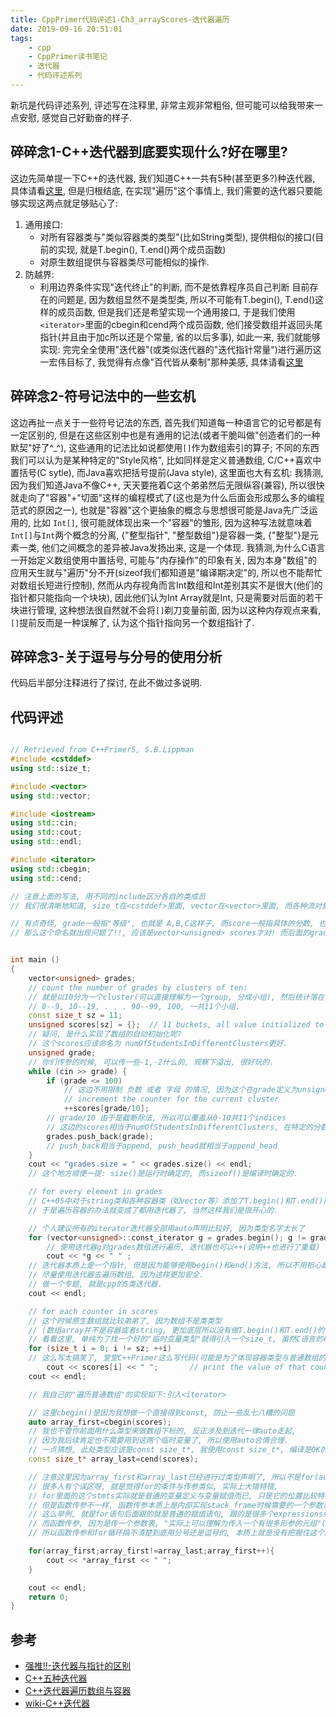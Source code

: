 ```yaml
---
title: CppPrimer代码评述1-Ch3_arrayScores-迭代器遍历
date: 2019-09-16 20:51:01
tags:
    - cpp
    - CppPrimer读书笔记
    - 迭代器
    - 代码评述系列
---
```

新坑是代码评述系列, 评述写在注释里, 非常主观非常粗俗, 但可能可以给我带来一点安慰, 感觉自己好勤奋的样子.

## 碎碎念1-C++迭代器到底要实现什么?好在哪里?
这边先简单提一下C++的迭代器, 我们知道C++一共有5种(甚至更多?)种迭代器, 具体请看[这里](https://blog.csdn.net/sim_szm/article/details/8980879), 但是归根结底, 在实现"遍历"这个事情上, 我们需要的迭代器只要能够实现这两点就足够贴心了:
1. 通用接口: 
    - 对所有容器类与"类似容器类的类型"(比如String类型), 提供相似的接口(目前的实现, 就是T.begin(), T.end()两个成员函数)
    - 对原生数组提供与容器类尽可能相似的操作.
2. 防越界: 
    - 利用边界条件实现"迭代终止"的判断, 而不是依靠程序员自己判断
目前存在的问题是, 因为数组显然不是类型类, 所以不可能有T.begin(), T.end()这样的成员函数, 但是我们还是希望实现一个通用接口, 于是我们使用`<iterator>`里面的cbegin和cend两个成员函数, 他们接受数组并返回头尾指针(并且由于加c所以还是个常量, 省的以后多事), 如此一来, 我们就能够实现: 完完全全使用"迭代器"(或类似迭代器的"迭代指针常量")进行遍历这一宏伟目标了, 我觉得有点像"百代皆从秦制"那种美感, 具体请看[这里](https://blog.csdn.net/qq_37653144/article/details/78552479)

## 碎碎念2-符号记法中的一些玄机
这边再扯一点关于一些符号记法的东西, 首先我们知道每一种语言它的记号都是有一定区别的, 但是在这些区别中也是有通用的记法(或者干脆叫做"创造者们的一种默契"好了^_^), 这些通用的记法比如说都使用`[]`作为数组索引的算子; 不同的东西我们可以认为是某种特定的"Style风格", 比如同样是定义普通数组, C/C++喜欢中置括号(C sytle), 而Java喜欢把括号提前(Java style), 这里面也大有玄机: 
我猜测, 因为我们知道Java不像C++, 天天要拖着C这个弟弟然后无限纵容(兼容), 所以很快就走向了"容器"+"切面"这样的编程模式了(这也是为什么后面会形成那么多的编程范式的原因之一), 也就是"容器"这个更抽象的概念与思想很可能是Java先广泛运用的, 比如 `Int[]`, 很可能就体现出来一个"容器"的雏形, 因为这种写法就意味着`Int[]`与`Int`两个概念的分离, {"整型指针", "整型数组"}是容器一类, {"整型"}是元素一类, 他们之间概念的差异被Java发扬出来, 这是一个体现.
我猜测,为什么C语言一开始定义数组使用中置括号, 可能与"内存操作"的印象有关, 因为本身"数组"的应用天生就与"遍历"分不开(sizeof我们都知道是"编译期决定"的, 所以也不能帮忙对数组长短进行控制), 然而从内存视角而言Int数组和Int差别其实不是很大(他们的指针都只能指向一个块块), 因此他们认为Int Array就是Int, 只是需要对后面的若干块进行管理, 这种想法很自然就不会将`[]`剃刀变量前面, 因为以这种内存观点来看, `[]`提前反而是一种误解了, 认为这个指针指向另一个数组指针了.

## 碎碎念3-关于逗号与分号的使用分析
代码后半部分注释进行了探讨, 在此不做过多说明.

## 代码评述
```cpp

// Retrieved from C++Primer5, S.B.Lippman
#include <cstddef>
using std::size_t;

#include <vector>
using std::vector;

#include <iostream>
using std::cin;
using std::cout;
using std::endl;

#include <iterator>
using std::cbegin;
using std::cend;

// 注意上面的写法, 用不同的include区分各自的类成员
// 我们很清晰地知道, size_t在<cstddef>里面, vector在<vector>里面, 而各种流对象cin, cout,和流操作子endl在<iostream>里面.

// 有点奇怪, grade一般指"等级", 也就是 A,B,C这样子, 而score一般指具体的分数, 也就是97,87,77这样子
// 那么这个命名就出现问题了!!, 应该是vector<unsigned> scores才对! 而后面的grades应该才是进行++的对象!!


int main ()
{
	vector<unsigned> grades;
	// count the number of grades by clusters of ten:
	// 就是以10分为一个cluster(可以直接理解为一个group, 分成小组), 然后统计落在各个区间(小组)的人数
	// 0--9, 10--19, . . . 90--99, 100, 一共11个小组.
	const size_t sz = 11;
	unsigned scores[sz] = {};  // 11 buckets, all value initialized to 0,
	// 疑问, 是什么实现了数组的自动初始化呢?
	// 这个scores应该命名为 numOfStudentsInDifferentClusters更好.
	unsigned grade;
	// 你们传参的时候, 可以传一些-1,-2什么的, 观察下溢出, 很好玩的.
	while (cin >> grade) {
		if (grade <= 100)
			// 这边不用限制 负数 或者 字母 的情况, 因为这个在grade定义为unsigned的时候已经处理好了
			// increment the counter for the current cluster
			++scores[grade/10];
		// grade/10 由于是截断除法, 所以可以覆盖从0-10共11个indices
		// 这边的scores相当于numOfStudentsInDifferentClusters, 在特定的分数段增加一个人的计数(++)
		grades.push_back(grade);
		// push_back相当于append, push_head就相当于append_head
	}
	cout << "grades.size = " << grades.size() << endl;
	// 这个地方顺便一提: size()是运行时确定的, 而sizeof()是编译时确定的.

	// for every element in grades
	// C++05中对于string类和各种容器类（如vector等）添加了T.begin()和T.end()两个成员函数,
	// 于是遍历容器的办法就变成了都用迭代器了, 当然这样我们是很开心的.

	// 个人建议所有的iterator迭代器全部用auto声明比较好, 因为类型名字太长了
	for (vector<unsigned>::const_iterator g = grades.begin(); g != grades.end(); ++g)
		// 使用迭代器g对grades数组进行遍历, 迭代器也可以++(说明++也进行了重载)
		cout << *g << " " ;
	// 迭代器本质上是一个指针, 但是因为能够使用begin()和end()方法, 所以不用担心越界, 因此更加安全
	// 尽量使用迭代器去遍历数组, 因为这样更加安全.
	// 做一个专题, 就是cpp的5类迭代器.
	cout << endl;

	// for each counter in scores
	// 这个时候原生数组就比较弟弟了, 因为数组不是类类型
	// (数组array并不是容器或者string, 更加底层所以没有做T.begin()和T.end()的实现, 与C兼容也是其中一部分考虑)
	// 看看这里, 单纯为了找一个好的"临时变量类型"就得引入一个size_t, 虽然C语言的确一般都是这么做的, 但是C++这么做就显得非常awkwar了
	for (size_t i = 0; i != sz; ++i)
 	// 这么写太搞笑了, 堂堂C++Primer这么写代码(可能是为了体现容器类型与普通数组的区别, 但其实可以换种方式实现)
		cout << scores[i] << " ";       // print the value of that counter
	cout << endl;

	// 我自己的"遍历普通数组"的实现如下:引入<iterator>

	// 这里cbegin()是因为我想做一个直接得到const, 防止一些乱七八糟的问题
	auto array_first=cbegin(scores);
	// 我也不管你前面用什么类型来做数组下标的, 反正涉及到迭代一律auto走起,
    // 因为我后续肯定也不需要用到这两个临时变量了, 所以使用auto合情合理.
    // 一点猜想, 此处类型应该是const size_t*, 我使用const size_t*, 编译是OK的
    const size_t* array_last=cend(scores);

	// 注意这里因为array_first和array_last已经进行过类型声明了, 所以不是for(auto ..)
	// 很多人有个误区呀, 就是觉得for的条件与传参类似, 实际上大错特错,
	// for里面的这个stmts实际就是普通的变量定义与变量赋值而已, 只是它的位置比较特殊, 他放在for的stmt里面
	// 但是函数传参不一样, 函数传参本质上是内部实现stack_frame时候需要的一个参数表
	// 这么举例, 就是for语句后面跟的就是普通的赋值语句, 跟的是很多个expressions组成的stmts, 所以它是使用分号隔开的
	// 而函数传参, 因为是传一个参数表, "实际上可以理解为传入一个有很多形参的元组"(学过Haskell的人就知道), 而元组是使用逗号隔开的
	// 所以函数传参和for循环搞不清楚到底用分号还是逗号的, 本质上就是没有把握住这个历史脉络, 还是想得太少了

	for(array_first;array_first!=array_last;array_first++){
		cout << *array_first << " ";
	}

	cout << endl;
    return 0;
}
```
## 参考
- [强推!!-迭代器与指针的区别](https://www.zhihu.com/question/54047747/answer/137755282)
- [C++五种迭代器](https://blog.csdn.net/sim_szm/article/details/8980879)
- [C++迭代器遍历数组与容器](https://blog.csdn.net/qq_37653144/article/details/78552479)
- [wiki-C++迭代器](https://zh.wikibooks.org/zh-hans/C%2B%2B/STL/Iterator#5个作为iterator_tag的空类)

